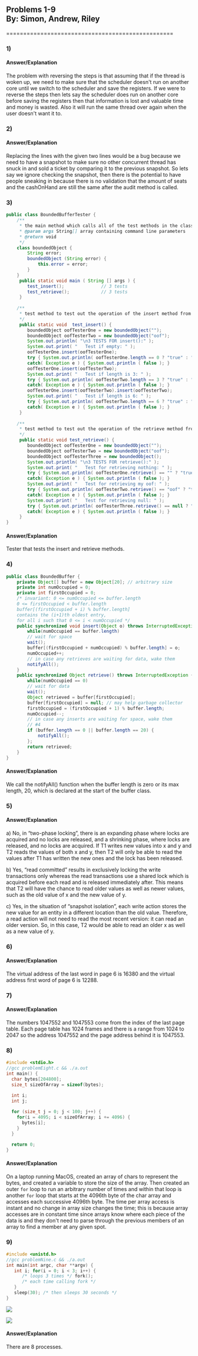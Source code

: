 ## **Problems 1-9** <br> By: Simon, Andrew, Riley

=================================================

### 1)

#### Answer/Explanation

The problem with reversing the steps is that assuming that if the thread is woken up, we need to make sure that the scheduler doesn't run on another core until we switch to the scheduler and save the registers. If we were to reverse the steps then lets say the scheduler does run on another core before saving the registers then that information is lost and valuable time and money is wasted. Also it will run the same thread over again when the user doesn't want it to.

### 2)

#### Answer/Explanation

Replacing the lines with the given two lines would be a bug because we need to have a snapshot to make sure no other concurrent thread has snuck in and sold a ticket by comparing it to the previous snapshot. So lets say we ignore checking the snapshot, then there is the potential to have people sneaking in because there is no validation that the amount of seats and the cashOnHand are still the same after the audit method is called.

### 3)

```java
public class BoundedBufferTester {
    /**
     * the main method which calls all of the test methods in the class
     * @param args String[] array containing command line parameters
     * @return void
     */
    class boundedObject {
        String error;
        boundedObject (String error) {
            this.error = error;
        }
    }
     public static void main ( String [] args ) {
        test_insert();              // 3 tests
        test_retrieve();            // 3 tests
     }
     
    /**
     * test method to test out the operation of the insert method from BoundedBuffer
     */
     public static void  test_insert() {
        boundedObject oofTesterOne = new boundedObject("");
        boundedObject oofTesterTwo = new boundedObject("oof");
        System.out.println( "\n3 TESTS FOR insert():" );
        System.out.print( "   Test if empty: " );
        oofTesterOne.insert(oofTesterOne);
        try { System.out.println( oofTesterOne.length == 0 ? "true" : "false" ); }
        catch( Exception e ) { System.out.println ( false ); }
        oofTesterOne.insert(oofTesterTwo);
        System.out.print( "   Test if length is 3: " );
        try { System.out.println( oofTesterTwo.length == 3 ? "true" : "false" ); }
        catch( Exception e ) { System.out.println ( false ); }
        oofTesterOne.insert(oofTesterTwo).insert(oofTesterTwo);
        System.out.print( "   Test if length is 6: " );
        try { System.out.println( oofTesterTwo.length == 6 ? "true" : "false" ); }
        catch( Exception e ) { System.out.println ( false ); }
     }
  
    /**
     * test method to test out the operation of the retrieve method from BoundedBuffer
     */
     public static void test_retrieve() {
        boundedObject oofTesterOne = new boundedObject("");
        boundedObject oofTesterTwo = new boundedObject("oof");
        boundedObject oofTesterThree = new boundedObject();
        System.out.println( "\n3 TESTS FOR retrieve():" );
        System.out.print( "   Test for retrieving nothing: " );
        try { System.out.println( oofTesterOne.retrieve() == "" ? "true" : "false" ); }
        catch( Exception e ) { System.out.println ( false ); }
        System.out.print( "   Test for retrieving my oof: " );
        try { System.out.println( oofTesterTwo.retrieve() == "oof" ? "true" : "false" ); }
        catch( Exception e ) { System.out.println ( false ); }
        System.out.print( "   Test for retrieving null: " );
        try { System.out.println( oofTesterThree.retrieve() == null ? "true" : "false" ); }
        catch( Exception e ) { System.out.println ( false ); }
     }
}
```

#### Answer/Explanation

Tester that tests the insert and retrieve methods.

### 4)

```java
public class BoundedBuffer {
    private Object[] buffer = new Object[20]; // arbitrary size
    private int numOccupied = 0;
    private int firstOccupied = 0;
    /* invariant: 0 <= numOccupied <= buffer.length
    0 <= firstOccupied < buffer.length
    buffer[(firstOccupied + i) % buffer.length]
    contains the (i+1)th oldest entry,
    for all i such that 0 <= i < numOccupied */
    public synchronized void insert(Object o) throws InterruptedException {
        while(numOccupied == buffer.length)
        // wait for space
        wait();
        buffer[(firstOccupied + numOccupied) % buffer.length] = o;
        numOccupied++;
        // in case any retrieves are waiting for data, wake them
        notifyAll();
    }
    public synchronized Object retrieve() throws InterruptedException {
        while(numOccupied == 0)
        // wait for data
        wait();
        Object retrieved = buffer[firstOccupied];
        buffer[firstOccupied] = null; // may help garbage collector
        firstOccupied = (firstOccupied + 1) % buffer.length;
        numOccupied--;
        // in case any inserts are waiting for space, wake them
        // #4
        if (buffer.length == 0 || buffer.length == 20) {
            notifyAll();
        }; 
        return retrieved;
    }
}
```

#### Answer/Explanation

We call the notifyAll() function when the buffer length is zero or its max length, 20, which is declared at the start of the buffer class.

### 5)

#### Answer/Explanation

a) No, in “two-phase locking”, there is an expanding phase where locks are acquired and no locks are released, and a shrinking phase, where locks are released, and no locks are acquired. If T1 writes new values into x and y and T2 reads the values of both x and y, then T2 will only be able to read the values after T1 has written the new ones and the lock has been released.

b) Yes, “read committed” results in exclusively locking the write transactions only whereas the read transactions use a shared lock which is acquired before each read and is released immediately after. This means that T2 will have the chance to read older values as well as newer values, such as the old value of x and the new value of y.

c) Yes, in the situation of “snapshot isolation”, each write action stores the new value for an entity in a different location than the old value. Therefore, a read action will not need to read the most recent version: it can read an older version. So, in this case, T2 would be able to read an older x as well as a new value of y.

### 6)

#### Answer/Explanation

The virtual address of the last word in page 6 is 16380 and the virtual address first word of page 6 is 12288.

### 7)

#### Answer/Explanation

The numbers 1047552 and 1047553 come from the index of the last page table. Each page table has 1024 frames and there is a range from 1024 to 2047 so the address 1047552 and the page address behind it is 1047553.

### 8)

```c
#include <stdio.h>
//gcc problemEight.c && ./a.out
int main() {
  char bytes[204800];
  size_t sizeOfArray = sizeof(bytes);

  int i;
  int j;
  
  for (size_t j = 0; j < 100; j++) {
    for(i = 4095; i < sizeOfArray; i += 4096) {
      bytes[i];
    }
  }

  return 0; 
}
```

#### Answer/Explanation

On a laptop running MacOS, created an array of chars to represent the bytes, and created a variable to store the size of the array.  Then created an outer `for` loop to run an arbitrary number of times and within that loop is another `for` loop that starts at the 4096th byte of the char array and accesses each successive 4096th byte. The time per array access is instant and no change in array size changes the time; this is because array accesses are in constant time since arrays know where each piece of the data is and they don't need to parse through the previous members of an array to find a member at any given spot.

### 9)

```c
#include <unistd.h>
//gcc problemNine.c && ./a.out
int main(int argc, char **argv) {
   int i; for(i = 0; i < 3; i++) {
      /* loops 3 times */ fork();
      /* each time calling fork */
   } 
   sleep(30); /* then sleeps 30 seconds */
}
```

![](consoleListOfProcesses.jpeg)

![](familyTreeOfProcesses.jpeg)

#### Answer/Explanation

There are 8 processes.